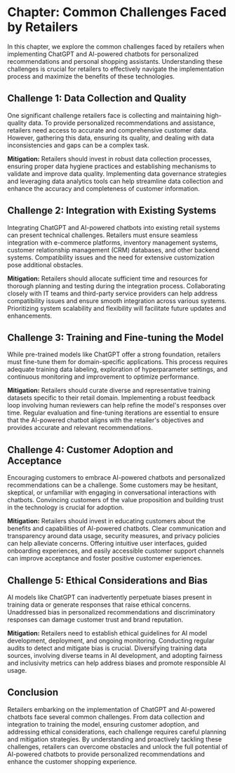 Chapter: Common Challenges Faced by Retailers
=============================================

In this chapter, we explore the common challenges faced by retailers when implementing ChatGPT and AI-powered chatbots for personalized recommendations and personal shopping assistants. Understanding these challenges is crucial for retailers to effectively navigate the implementation process and maximize the benefits of these technologies.

Challenge 1: Data Collection and Quality
----------------------------------------

One significant challenge retailers face is collecting and maintaining high-quality data. To provide personalized recommendations and assistance, retailers need access to accurate and comprehensive customer data. However, gathering this data, ensuring its quality, and dealing with data inconsistencies and gaps can be a complex task.

**Mitigation:** Retailers should invest in robust data collection processes, ensuring proper data hygiene practices and establishing mechanisms to validate and improve data quality. Implementing data governance strategies and leveraging data analytics tools can help streamline data collection and enhance the accuracy and completeness of customer information.

Challenge 2: Integration with Existing Systems
----------------------------------------------

Integrating ChatGPT and AI-powered chatbots into existing retail systems can present technical challenges. Retailers must ensure seamless integration with e-commerce platforms, inventory management systems, customer relationship management (CRM) databases, and other backend systems. Compatibility issues and the need for extensive customization pose additional obstacles.

**Mitigation:** Retailers should allocate sufficient time and resources for thorough planning and testing during the integration process. Collaborating closely with IT teams and third-party service providers can help address compatibility issues and ensure smooth integration across various systems. Prioritizing system scalability and flexibility will facilitate future updates and enhancements.

Challenge 3: Training and Fine-tuning the Model
-----------------------------------------------

While pre-trained models like ChatGPT offer a strong foundation, retailers must fine-tune them for domain-specific applications. This process requires adequate training data labeling, exploration of hyperparameter settings, and continuous monitoring and improvement to optimize performance.

**Mitigation:** Retailers should curate diverse and representative training datasets specific to their retail domain. Implementing a robust feedback loop involving human reviewers can help refine the model's responses over time. Regular evaluation and fine-tuning iterations are essential to ensure that the AI-powered chatbot aligns with the retailer's objectives and provides accurate and relevant recommendations.

Challenge 4: Customer Adoption and Acceptance
---------------------------------------------

Encouraging customers to embrace AI-powered chatbots and personalized recommendations can be a challenge. Some customers may be hesitant, skeptical, or unfamiliar with engaging in conversational interactions with chatbots. Convincing customers of the value proposition and building trust in the technology is crucial for adoption.

**Mitigation:** Retailers should invest in educating customers about the benefits and capabilities of AI-powered chatbots. Clear communication and transparency around data usage, security measures, and privacy policies can help alleviate concerns. Offering intuitive user interfaces, guided onboarding experiences, and easily accessible customer support channels can improve acceptance and foster positive customer experiences.

Challenge 5: Ethical Considerations and Bias
--------------------------------------------

AI models like ChatGPT can inadvertently perpetuate biases present in training data or generate responses that raise ethical concerns. Unaddressed bias in personalized recommendations and discriminatory responses can damage customer trust and brand reputation.

**Mitigation:** Retailers need to establish ethical guidelines for AI model development, deployment, and ongoing monitoring. Conducting regular audits to detect and mitigate bias is crucial. Diversifying training data sources, involving diverse teams in AI development, and adopting fairness and inclusivity metrics can help address biases and promote responsible AI usage.

Conclusion
----------

Retailers embarking on the implementation of ChatGPT and AI-powered chatbots face several common challenges. From data collection and integration to training the model, ensuring customer adoption, and addressing ethical considerations, each challenge requires careful planning and mitigation strategies. By understanding and proactively tackling these challenges, retailers can overcome obstacles and unlock the full potential of AI-powered chatbots to provide personalized recommendations and enhance the customer shopping experience.
